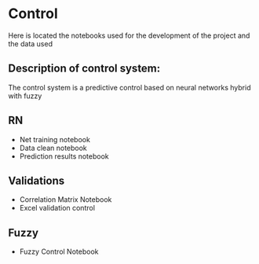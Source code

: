 # Control
Here is located the notebooks used for the development of the project and the data used

## Description of control system:
The control system is a predictive control based on neural networks hybrid with fuzzy

## RN
- Net training notebook
- Data clean notebook
- Prediction results notebook
## Validations
- Correlation Matrix Notebook
- Excel validation control
## Fuzzy
- Fuzzy Control Notebook
